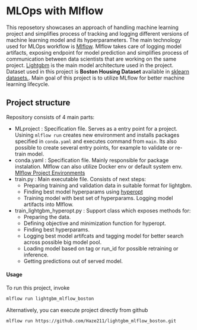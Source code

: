 # MLOps with Mlflow

This reposetory showcases an approach of handling machine learning project and simplifies process of tracking and logging different versions
of machine learning model and its hyperparameters. The main technology used for MLOps workflow is [Mlflow](https://www.mlflow.org/docs/latest/index.html). Mlflow takes care of logging model artifacts, exposing endpoint for model prediction and simplifies process of communication between data scientists that are working on the same project. [Lightgbm](https://lightgbm.readthedocs.io/en/latest/index.html) is the main model architecture used in the project. Dataset used in this project is **Boston Housing Dataset** available in [sklearn datasets.](https://scikit-learn.org/stable/modules/generated/sklearn.datasets.load_boston.html). Main goal of this project is to utilize MLflow for better machine learning lifecycle. 

## Project structure
Repository consists of 4 main parts:
- MLproject : Specification file. Serves as a entry point for a project. Usining ``` mlflow run ``` creates new environment and installs packages specified in ``` conda.yaml ```  and executes command from ```main```. Its also possible to create several entry points, for example to validate or re-train model.
- conda.yaml : Specification file. Mainly responsible for package instalation. Mlflow can also utilize Docker env or default system env. [Mlflow Project Environments](https://www.mlflow.org/docs/latest/projects.html#project-environments)
- train.py : Main executable file. Consists of next steps:
    - Preparing training and validation data in suitable format for lightgbm.
    - Finding best model hyperparams using [hyperopt](https://github.com/hyperopt/hyperopt)
    - Training model with best set of hyperparams. Logging model artifacts into Mlflow.
- train_lightgbm_hyperopt.py : Support class which exposes methods for:
    - Preparing the data.
    - Defining objective and minimization function for hyperopt.
    - Finding best hyperparams.
    - Logging best model artifcats and tagging model for better search across possible big model pool.
    - Loading model based on tag or run_id for possible retraining or inference.
    - Getting predictions out of served model. 

#### Usage
To run this project, invoke 

```bash
mlflow run lightgbm_mlflow_boston
```
Alternatively, you can execute project directly from github 

```bash
mlflow run https://github.com/Haze211/lightgbm_mlflow_boston.git
```

